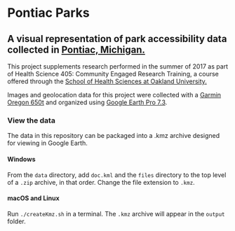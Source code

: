 # Pontiac Parks

## A visual representation of park accessibility data collected in [Pontiac, Michigan.](https://www.google.com/maps/place/Pontiac,+MI/)

This project supplements research performed in the summer of 2017 as part of Health Science 405: Community Engaged Research Training, a course offered through the  [School of Health Sciences at Oakland University.](https://oakland.edu/shs/)

Images and geolocation data for this project were collected with a [Garmin Oregon 650t](https://buy.garmin.com/en-US/US/p/113548) and organized using [Google Earth Pro 7.3](https://www.google.com/earth/desktop/).

### View the data
The data in this repository can be packaged into a .kmz archive designed for viewing in Google Earth.

#### Windows
From the ```data``` directory, add ```doc.kml``` and the ```files``` directory to the top level of a ```.zip``` archive, in that order. Change the file extension to ```.kmz```.

#### macOS and Linux
Run ```./createKmz.sh``` in a terminal. The ```.kmz``` archive will appear in the ```output``` folder.
